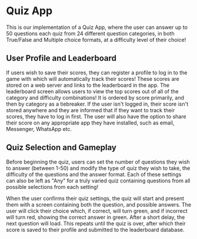 # Quiz App

This is our implementation of a Quiz App, where the user can answer up to 50 questions each quiz from 24 different question categories, in both True/False and Multiple choice formats, at a difficulty level of their choice!

## User Profile and Leaderboard

If users wish to save their scores, they can register a profile to log in to the game with which will automatically track their scores!
These scores are stored on a web server and links to the leaderboard in the app. The leaderboard screen allows users to view the top scores out of all of the category and difficulty combinations! It is ordered by score primarily, and then by category as a tiebreaker.
If the user isn't logged in, their score isn't stored anywhere and they are informed that if they want to track their scores, they have to log in first.
The user will also have the option to share their score on any appropriate app they have installed, such as email, Messenger, WhatsApp etc.

## Quiz Selection and Gameplay

Before beginning the quiz, users can set the number of questions they wish to answer (between 1-50) and modify the type of quiz they wish to take, the difficulty of the questions and the answer format. Each of these settings can also be left as "Any" for a truly varied quiz containing questions from all possible selections from each setting!

When the user confirms their quiz settings, the quiz will start and present them with a screen containing both the question, and possible answers. The user will click their choice which, if correct, will turn green, and if incorrect will turn red, showing the correct answer in green. After a short delay, the next question will load. This repeats until the quiz is over, after which their score is saved to their profile and submitted to the leaderboard database.
